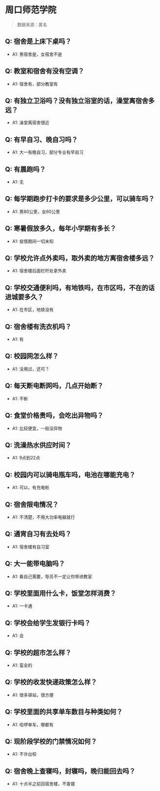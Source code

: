 # 周口师范学院

> 数据来源：匿名

## Q: 宿舍是上床下桌吗？

- A1: 男宿舍是，女宿舍不是

## Q: 教室和宿舍有没有空调？

- A1: 宿舍有，部分教室有

## Q: 有独立卫浴吗？没有独立浴室的话，澡堂离宿舍多远？

- A1: 澡堂离宿舍很近

## Q: 有早自习、晚自习吗？

- A1: 大一有晚自习，部分专业有早自习

## Q: 有晨跑吗？

- A1: 无

## Q: 每学期跑步打卡的要求是多少公里，可以骑车吗？

- A1: 男80公里，女60公里

## Q: 寒暑假放多久，每年小学期有多长？

- A1: 疫情期间一切未知

## Q: 学校允许点外卖吗，取外卖的地方离宿舍楼多远？

- A1: 宿舍楼后面栏杆处拿外卖

## Q: 学校交通便利吗，有地铁吗，在市区吗，不在的话进城要多久？

- A1: 在市区，地铁没有

## Q: 宿舍楼有洗衣机吗？

- A1: 有

## Q: 校园网怎么样？

- A1: 没用过，还可？

## Q: 每天断电断网吗，几点开始断？

- A1: 不断

## Q: 食堂价格贵吗，会吃出异物吗？

- A1: 比较便宜，一般没异物

## Q: 洗澡热水供应时间？

- A1: 9点到22点

## Q: 校园内可以骑电瓶车吗，电池在哪能充电？

- A1: 可以，有充电桩

## Q: 宿舍限电情况？

- A1: 不清楚，不用大功率电器就行

## Q: 通宵自习有去处吗？

- A1: 宿舍楼有自习室

## Q: 大一能带电脑吗？

- A1: 看自己需要，导员不一定让你带进教室

## Q: 学校里面用什么卡，饭堂怎样消费？

- A1: 一卡通

## Q: 学校会给学生发银行卡吗？

- A1: 会

## Q: 学校的超市怎么样？

- A1: 蛮全的

## Q: 学校的收发快递政策怎么样？

- A1: 很多驿站，很方便

## Q: 学校里面的共享单车数目与种类如何？

- A1: 哈啰单车，哪都有

## Q: 现阶段学校的门禁情况如何？

- A1: 不许出校

## Q: 宿舍晚上查寝吗，封寝吗，晚归能回去吗？

- A1: 十点半之前回宿舍楼，不查寝

